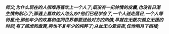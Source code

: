 ***师父,为什么现在的人很难再喜欢上一个人了;既没有一见钟情的皮囊,也没有日渐生情的耐心了;那遇上喜欢的人怎么办?他们已经学会了,一个人送走落日,一个人等待星光;那些年少的欢喜和连同世界都要送给对方的热情,早就在无数次孤立无援的时刻,有了顾虑和盘算,再也不复年少的纯粹了;从此无心爱良夜,任他明月下西楼;***